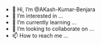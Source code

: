 - 👋 Hi, I’m @AKash-Kumar-Benjara
- 👀 I’m interested in ...
- 🌱 I’m currently learning ...
- 💞️ I’m looking to collaborate on ...
- 📫 How to reach me ...

<!---
AKash-Kumar-Benjara/AKash-Kumar-Benjara is a ✨ special ✨ repository because its `README.md` (this file) appears on your GitHub profile.
You can click the Preview link to take a look at your changes.
--->
